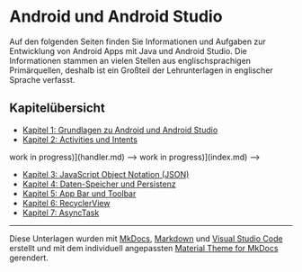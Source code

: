 #  Android und Android Studio

<!-- Stand: 2019-03-18 -->

Auf den folgenden Seiten finden Sie Informationen und Aufgaben zur Entwicklung von Android Apps mit Java und Android Studio.
Die Informationen stammen an vielen Stellen aus englischsprachigen Primärquellen, deshalb ist ein Großteil der Lehrunterlagen in englischer Sprache verfasst.

<!-- ## Allgemeine Informationen

* [Vorbereitung](vorbereitung.md)
* [Anforderungen an die zu entwickelnde Webanwendung](anforderungen.md) -->

## Kapitelübersicht

* [Kapitel 1: Grundlagen zu Android und Android Studio](grundlagen.md) 
* [Kapitel 2: Activities und Intents](activities.md) 
<!-- * [Kapitel 3: Handling User Interface Events (--> work in progress)](handler.md)  -->
<!-- * [Kapitel 4: Layouts (--> work in progress)](index.md)  -->
* [Kapitel 3: JavaScript Object Notation (JSON)](json.md) 
* [Kapitel 4: Daten-Speicher und Persistenz](data_storage.md) 
* [Kapitel 5: App Bar und Toolbar](actionbar.md) 
* [Kapitel 6: RecyclerView](recycler_view.md) 
* [Kapitel 7: AsyncTask](asynctask.md) 


----
Diese Unterlagen wurden mit [MkDocs](http://mkdocs.org), [Markdown](https://en.wikipedia.org/wiki/Markdown) und [Visual Studio Code](https://code.visualstudio.com/) erstellt und mit dem individuell angepassten [Material Theme for MkDocs](https://squidfunk.github.io/mkdocs-material/) gerendert.

